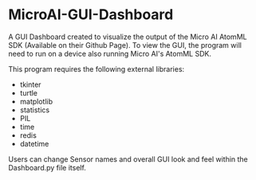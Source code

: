 # MicroAI-GUI-Dashboard
A GUI Dashboard created to visualize the output of the Micro AI AtomML SDK (Available on their Github Page). To view the GUI, the program will need to run on a device also running Micro AI's AtomML SDK.


This program requires the following external libraries:
* tkinter
* turtle
* matplotlib
* statistics
* PIL
* time
* redis
* datetime

Users can change Sensor names and overall GUI look and feel within the Dashboard.py file itself.





